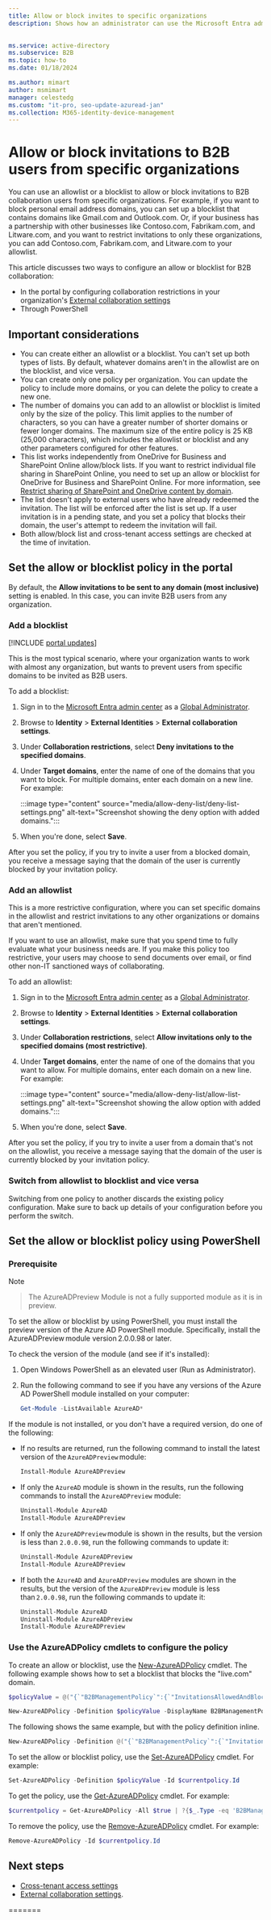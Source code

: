 ```yaml
---
title: Allow or block invites to specific organizations
description: Shows how an administrator can use the Microsoft Entra admin center or PowerShell to set an access or blocklist to allow or block B2B users from certain domains.

 
ms.service: active-directory
ms.subservice: B2B
ms.topic: how-to
ms.date: 01/18/2024

ms.author: mimart
author: msmimart
manager: celestedg
ms.custom: "it-pro, seo-update-azuread-jan"
ms.collection: M365-identity-device-management
---
```


# Allow or block invitations to B2B users from specific organizations

You can use an allowlist or a blocklist to allow or block invitations to B2B collaboration users from specific organizations. For example, if you want to block personal email address domains, you can set up a blocklist that contains domains like Gmail.com and Outlook.com. Or, if your business has a partnership with other businesses like Contoso.com, Fabrikam.com, and Litware.com, and you want to restrict invitations to only these organizations, you can add Contoso.com, Fabrikam.com, and Litware.com to your allowlist. 

This article discusses two ways to configure an allow or blocklist for B2B collaboration:

- In the portal by configuring collaboration restrictions in your organization's [External collaboration settings](external-collaboration-settings-configure.md)
- Through PowerShell
  
## Important considerations

- You can create either an allowlist or a blocklist. You can't set up both types of lists. By default, whatever domains aren't in the allowlist are on the blocklist, and vice versa. 
- You can create only one policy per organization. You can update the policy to include more domains, or you can delete the policy to create a new one. 
- The number of domains you can add to an allowlist or blocklist is limited only by the size of the policy. This limit applies to the number of characters, so you can have a greater number of shorter domains or fewer longer domains. The maximum size of the entire policy is 25 KB (25,000 characters), which includes the allowlist or blocklist and any other parameters configured for other features.
- This list works independently from OneDrive for Business and SharePoint Online allow/block lists. If you want to restrict individual file sharing in SharePoint Online, you need to set up an allow or blocklist for OneDrive for Business and SharePoint Online. For more information, see [Restrict sharing of SharePoint and OneDrive content by domain](https://support.office.com/article/restricted-domains-sharing-in-sharepoint-online-and-onedrive-for-business-5d7589cd-0997-4a00-a2ba-2320ec49c4e9).
- The list doesn't apply to external users who have already redeemed the invitation. The list will be enforced after the list is set up. If a user invitation is in a pending state, and you set a policy that blocks their domain, the user's attempt to redeem the invitation will fail.
- Both allow/block list and cross-tenant access settings are checked at the time of invitation.

## Set the allow or blocklist policy in the portal

By default, the **Allow invitations to be sent to any domain (most inclusive)** setting is enabled. In this case, you can invite B2B users from any organization.

### Add a blocklist

[!INCLUDE [portal updates](~/includes/portal-update.md)]

This is the most typical scenario, where your organization wants to work with almost any organization, but wants to prevent users from specific domains to be invited as B2B users.

To add a blocklist:

1. Sign in to the [Microsoft Entra admin center](https://entra.microsoft.com) as a [Global Administrator](/entra/identity/role-based-access-control/permissions-reference#global-administrator).
1. Browse to **Identity** > **External Identities** > **External collaboration settings**.
1. Under **Collaboration restrictions**, select **Deny invitations to the specified domains**.
1. Under **Target domains**, enter the name of one of the domains that you want to block. For multiple domains, enter each domain on a new line. For example:

    :::image type="content" source="media/allow-deny-list/deny-list-settings.png" alt-text="Screenshot showing the deny option with added domains.":::
 
1. When you're done, select **Save**.

After you set the policy, if you try to invite a user from a blocked domain, you receive a message saying that the domain of the user is currently blocked by your invitation policy.
 
### Add an allowlist

This is a more restrictive configuration, where you can set specific domains in the allowlist and restrict invitations to any other organizations or domains that aren't mentioned.

If you want to use an allowlist, make sure that you spend time to fully evaluate what your business needs are. If you make this policy too restrictive, your users may choose to send documents over email, or find other non-IT sanctioned ways of collaborating.


To add an allowlist:

1. Sign in to the [Microsoft Entra admin center](https://entra.microsoft.com) as a [Global Administrator](/entra/identity/role-based-access-control/permissions-reference#global-administrator).
1. Browse to **Identity** > **External Identities** > **External collaboration settings**.
4. Under **Collaboration restrictions**, select **Allow invitations only to the specified domains (most restrictive)**.
5. Under **Target domains**, enter the name of one of the domains that you want to allow. For multiple domains, enter each domain on a new line. For example:

    :::image type="content" source="media/allow-deny-list/allow-list-settings.png" alt-text="Screenshot showing the allow option with added domains.":::
 
6. When you're done, select **Save**.

After you set the policy, if you try to invite a user from a domain that's not on the allowlist, you receive a message saying that the domain of the user is currently blocked by your invitation policy.

### Switch from allowlist to blocklist and vice versa 

Switching from one policy to another discards the existing policy configuration. Make sure to back up details of your configuration before you perform the switch. 

## Set the allow or blocklist policy using PowerShell

### Prerequisite

> [!Note]

> The AzureADPreview Module is not a fully supported module as it is in preview. 

To set the allow or blocklist by using PowerShell, you must install the preview version of the Azure AD PowerShell module. Specifically, install the AzureADPreview module version 2.0.0.98 or later.

To check the version of the module (and see if it's installed):
 
1. Open Windows PowerShell as an elevated user (Run as Administrator). 
2. Run the following command to see if you have any versions of the Azure AD PowerShell module installed on your computer:

   ```powershell  
   Get-Module -ListAvailable AzureAD*
   ```

If the module is not installed, or you don't have a required version, do one of the following:

- If no results are returned, run the following command to install the latest version of the `AzureADPreview` module:
  
   ```powershell
   Install-Module AzureADPreview
   ```
- If only the `AzureAD` module is shown in the results, run the following commands to install the `AzureADPreview` module:

   ```powershell
   Uninstall-Module AzureAD
   Install-Module AzureADPreview
   ```
- If only the `AzureADPreview` module is shown in the results, but the version is less than `2.0.0.98`, run the following commands to update it: 

   ```powershell 
   Uninstall-Module AzureADPreview 
   Install-Module AzureADPreview 
   ```

- If both the `AzureAD` and `AzureADPreview` modules are shown in the results, but the version of the `AzureADPreview` module is less than `2.0.0.98`, run the following commands to update it: 

   ```powershell 
   Uninstall-Module AzureAD 
   Uninstall-Module AzureADPreview 
   Install-Module AzureADPreview 
    ```

### Use the AzureADPolicy cmdlets to configure the policy

To create an allow or blocklist, use the [New-AzureADPolicy](/powershell/module/azuread/new-azureadpolicy?view=azureadps-2.0-preview&preserve-view=true) cmdlet. The following example shows how to set a blocklist that blocks the "live.com" domain.

```powershell 
$policyValue = @("{`"B2BManagementPolicy`":{`"InvitationsAllowedAndBlockedDomainsPolicy`":{`"AllowedDomains`": [],`"BlockedDomains`": [`"live.com`"]}}}")

New-AzureADPolicy -Definition $policyValue -DisplayName B2BManagementPolicy -Type B2BManagementPolicy -IsOrganizationDefault $true 
```

The following shows the same example, but with the policy definition inline.

```powershell
New-AzureADPolicy -Definition @("{`"B2BManagementPolicy`":{`"InvitationsAllowedAndBlockedDomainsPolicy`":{`"AllowedDomains`": [],`"BlockedDomains`": [`"live.com`"]}}}") -DisplayName B2BManagementPolicy -Type B2BManagementPolicy -IsOrganizationDefault $true 
```

To set the allow or blocklist policy, use the [Set-AzureADPolicy](/powershell/module/azuread/set-azureadpolicy?view=azureadps-2.0-preview&preserve-view=true) cmdlet. For example:

```powershell
Set-AzureADPolicy -Definition $policyValue -Id $currentpolicy.Id 
```

To get the policy, use the [Get-AzureADPolicy](/powershell/module/azuread/get-azureadpolicy?view=azureadps-2.0-preview&preserve-view=true) cmdlet. For example:

```powershell
$currentpolicy = Get-AzureADPolicy -All $true | ?{$_.Type -eq 'B2BManagementPolicy'} | select -First 1 
```

To remove the policy, use the [Remove-AzureADPolicy](/powershell/module/azuread/remove-azureadpolicy?view=azureadps-2.0-preview&preserve-view=true) cmdlet. For example:

```powershell
Remove-AzureADPolicy -Id $currentpolicy.Id 
```

## Next steps

- [Cross-tenant access settings](cross-tenant-access-settings-b2b-collaboration.md)
- [External collaboration settings](external-collaboration-settings-configure.md).


=======


